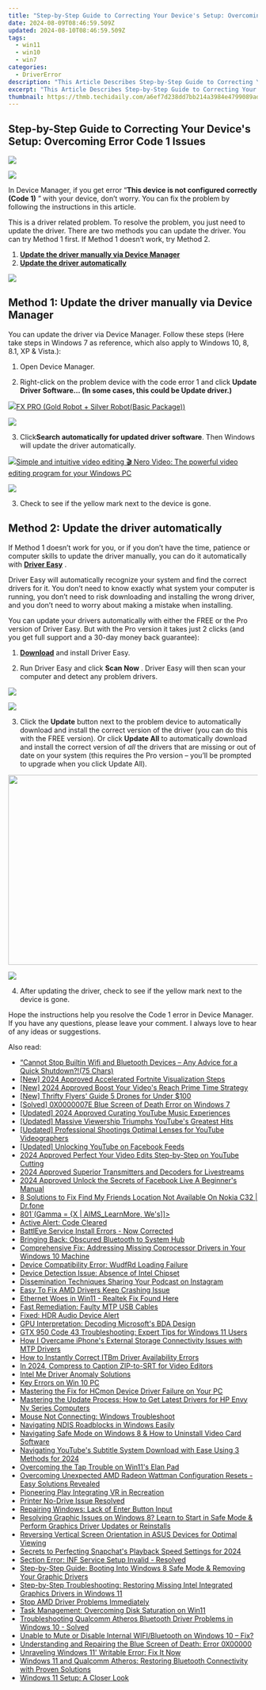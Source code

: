 ```yaml
---
title: "Step-by-Step Guide to Correcting Your Device's Setup: Overcoming Error Code 1 Issues"
date: 2024-08-09T08:46:59.509Z
updated: 2024-08-10T08:46:59.509Z
tags:
  - win11
  - win10
  - win7
categories:
  - DriverError
description: "This Article Describes Step-by-Step Guide to Correcting Your Device's Setup: Overcoming Error Code 1 Issues"
excerpt: "This Article Describes Step-by-Step Guide to Correcting Your Device's Setup: Overcoming Error Code 1 Issues"
thumbnail: https://thmb.techidaily.com/a6ef7d238dd7bb214a3984e4799089ad86b5e4b6f433cd32ec9f580258b7206c.jpg
---
```


## Step-by-Step Guide to Correcting Your Device's Setup: Overcoming Error Code 1 Issues

<!-- affiliate ads begin -->
<a href="https://shop.mondly.com/affiliate.php?ACCOUNT=ATISTUDI&AFFILIATE=108875&PATH=https%3A%2F%2Fwww.mondly.com%3FAFFILIATE%3D108875%26RESOURCE%3D%2BEducational%2B300x600%2B"><img src="https://secure.avangate.com/images/merchant/69c418c33ec2e1a4267fa9bb77fa1428/educational-300x600.gif" border="0"></a>
<!-- affiliate ads end -->
![](https://images.drivereasy.com/wp-content/uploads/2018/03/img_5a977c5211acf.png)

 In Device Manager, if you get error “**This device is not configured correctly (Code 1)** ” with your device, don’t worry. You can fix the problem by following the instructions in this article.

 This is a driver related problem. To resolve the problem, you just need to update the driver. There are two methods you can update the driver. You can try Method 1 first. If Method 1 doesn’t work, try Method 2\.

1. [**Update the driver manually via Device Manager**](https://malaysia-healthcare-travel-council.pxf.io/752oeg)
2. [**Update the driver automatically**](https://atezr.pxf.io/752omg)

<!-- affiliate ads begin -->
<a href="https://shop.systoolsgroup.com/affiliate.php?ACCOUNT=SYSTOOBY&AFFILIATE=108875&PATH=https%3A%2F%2Fwww.systoolsgroup.com%3FAFFILIATE%3D108875%26RESOURCE%3D%2BSysTools%2BPDF%2BUnlocker"><img src="https://www.systoolsgroup.com/box/pdf-unlocker.png" border="0"></a>
<!-- affiliate ads end -->
## Method 1: Update the driver manually via Device Manager

 You can update the driver via Device Manager. Follow these steps (Here take steps in Windows 7 as reference, which also apply to Windows 10, 8, 8.1, XP & Vista.):  
  
 1) Open Device Manager.

 2) Right-click on the problem device with the code error 1 and click **Update Driver**
 **Software… (In some cases, this could be Update driver.)**

<!-- affiliate ads begin -->
<a href="https://secure.2checkout.com/order/checkout.php?PRODS=40085955&QTY=1&AFFILIATE=108875&CART=1"><img src="https://secure.avangate.com/images/merchant/f702defbc67edb455949f46babab0c18/products/2_logo9.png" border="0">FX PRO (Gold Robot + Silver Robot(Basic Package))</a>
<!-- affiliate ads end -->
![](https://images.drivereasy.com/wp-content/uploads/2016/05/img_57318a0304278.png)

3) Click**Search automatically for updated driver software**. Then Windows will update the driver automatically.  

<!-- affiliate ads begin -->
<a href="https://store.nero.com/order/checkout.php?PRODS=42296685&QTY=1&AFFILIATE=108875&CART=1"><img src="http://cdnwww.nero.com/nero-com-wAssets/img/banners/2022/video-pp/ScreenshotSlider/Nero-Video-Advanced-editing.JPG" border="0">Simple and intuitive video editing
🎬 Nero Video:
The powerful video editing program for your Windows PC</a>
<!-- affiliate ads end -->
![](https://images.drivereasy.com/wp-content/uploads/2016/05/img_57318a2bd0396.png)

3) Check to see if the yellow mark next to the device is gone.

##  Method 2: Update the driver automatically

 If Method 1 doesn’t work for you, or if you don’t have the time, patience or computer skills to update the driver manually, you can do it automatically with **[Driver Easy](https://tools.techidaily.com/drivereasy/download/)**  .

 Driver Easy will automatically recognize your system and find the correct drivers for it. You don’t need to know exactly what system your computer is running, you don’t need to risk downloading and installing the wrong driver, and you don’t need to worry about making a mistake when installing.

 You can update your drivers automatically with either the FREE or the Pro version of Driver Easy. But with the Pro version it takes just 2 clicks (and you get full support and a 30-day money back guarantee):

 1) **[Download](https://tools.techidaily.com/drivereasy/download/)**   and install Driver Easy.

 2) Run Driver Easy and click **Scan Now** . Driver Easy will then scan your computer and detect any problem drivers.

<!-- affiliate ads begin -->
<a href="https://secure.2checkout.com/order/checkout.php?PRODS=4940312&QTY=1&AFFILIATE=108875&CART=1"><img src="https://secure.avangate.com/images/merchant/333ac5d90817d69113471fbb6e531bee/sps-partnership-728x90eng.png" border="0"></a>
<!-- affiliate ads end -->
![](https://images.drivereasy.com/wp-content/uploads/2018/03/img_5a97796ac519e.jpg)

 3) Click the **Update** button next to the problem device to automatically download and install the correct version of the driver (you can do this with the FREE version). Or click **Update All**  to automatically download and install the correct version of _all_   the drivers that are missing or out of date on your system (this requires the Pro version – you’ll be prompted to upgrade when you click Update All).

<!-- affiliate ads begin -->
<a href="https://ship7com.pxf.io/c/5597632/1509856/17634" target="_top" id="1509856"><img src="//a.impactradius-go.com/display-ad/17634-1509856" border="0" alt="" width="730" height="383"/></a>
<!-- affiliate ads end -->
![](https://images.drivereasy.com/wp-content/uploads/2018/03/img_5a9779737fc89.jpg)

 4) After updating the driver, check to see if the yellow mark next to the device is gone.

 Hope the instructions help you resolve the Code 1 error in Device Manager. If you have any questions, please leave your comment. I always love to hear of any ideas or suggestions.

<ins class="adsbygoogle"
     style="display:block"
     data-ad-format="autorelaxed"
     data-ad-client="ca-pub-7571918770474297"
     data-ad-slot="1223367746"></ins>



<ins class="adsbygoogle"
     style="display:block"
     data-ad-client="ca-pub-7571918770474297"
     data-ad-slot="8358498916"
     data-ad-format="auto"
     data-full-width-responsive="true"></ins>

<span class="atpl-alsoreadstyle">Also read:</span>
<div><ul>
<li><a href="https://driver-error.techidaily.com/cannot-stop-builtin-wifi-and-bluetooth-devices-any-advice-for-a-quick-shutdown75-chars/"><u>“Cannot Stop Builtin Wifi and Bluetooth Devices – Any Advice for a Quick Shutdown?!(75 Chars)</u></a></li>
<li><a href="https://youtube-zero.techidaily.com/024-approved-accelerated-fortnite-visualization-steps/"><u>[New] 2024 Approved  Accelerated Fortnite Visualization Steps</u></a></li>
<li><a href="https://youtube-web.techidaily.com/024-approved-boost-your-videos-reach-prime-time-strategy/"><u>[New] 2024 Approved  Boost Your Video's Reach  Prime Time Strategy</u></a></li>
<li><a href="https://some-skills.techidaily.com/new-thrifty-flyers-guide-5-drones-for-under-100/"><u>[New] Thrifty Flyers' Guide  5 Drones for Under $100</u></a></li>
<li><a href="https://driver-error.techidaily.com/solved-0x0000007e-blue-screen-of-death-error-on-windows-7/"><u>[Solved] 0X0000007E Blue Screen of Death Error on Windows 7</u></a></li>
<li><a href="https://facebook-record-videos.techidaily.com/updated-2024-approved-curating-youtube-music-experiences/"><u>[Updated] 2024 Approved  Curating YouTube Music Experiences</u></a></li>
<li><a href="https://facebook-record-videos.techidaily.com/updated-massive-viewership-triumphs-youtubes-greatest-hits/"><u>[Updated] Massive Viewership Triumphs  YouTube's Greatest Hits</u></a></li>
<li><a href="https://facebook-video-footage.techidaily.com/updated-professional-shootings-optimal-lenses-for-youtube-videographers/"><u>[Updated] Professional Shootings  Optimal Lenses for YouTube Videographers</u></a></li>
<li><a href="https://facebook-video-recording.techidaily.com/updated-unlocking-youtube-on-facebook-feeds/"><u>[Updated] Unlocking YouTube on Facebook Feeds</u></a></li>
<li><a href="https://youtube-data.techidaily.com/approved-perfect-your-video-edits-step-by-step-on-youtube-cutting/"><u>2024 Approved  Perfect Your Video Edits  Step-by-Step on YouTube Cutting</u></a></li>
<li><a href="https://some-guidance.techidaily.com/2024-approved-superior-transmitters-and-decoders-for-livestreams/"><u>2024 Approved  Superior Transmitters and Decoders for Livestreams</u></a></li>
<li><a href="https://facebook-video-content.techidaily.com/2024-approved-unlock-the-secrets-of-facebook-live-a-beginners-manual/"><u>2024 Approved  Unlock the Secrets of Facebook Live  A Beginner's Manual</u></a></li>
<li><a href="https://location-fake.techidaily.com/8-solutions-to-fix-find-my-friends-location-not-available-on-nokia-c32-drfone-by-drfone-virtual-android/"><u>8 Solutions to Fix Find My Friends Location Not Available On Nokia C32 | Dr.fone</u></a></li>
<li><a href="https://driver-error.techidaily.com/801gamma-x-aimslearnmore-wes)/"><u>801`(Gamma = {X | AIMS_LearnMore, We's]]></u></a></li>
<li><a href="https://driver-error.techidaily.com/active-alert-code-cleared/"><u>Active Alert: Code Cleared</u></a></li>
<li><a href="https://win-howtos.techidaily.com/1723209865722-battleye-service-install-errors-now-corrected/"><u>BattlEye Service Install Errors - Now Corrected</u></a></li>
<li><a href="https://driver-error.techidaily.com/bringing-back-obscured-bluetooth-to-system-hub/"><u>Bringing Back: Obscured Bluetooth to System Hub</u></a></li>
<li><a href="https://driver-error.techidaily.com/comprehensive-fix-addressing-missing-coprocessor-drivers-in-your-windows-10-machine/"><u>Comprehensive Fix: Addressing Missing Coprocessor Drivers in Your Windows 10 Machine</u></a></li>
<li><a href="https://driver-error.techidaily.com/device-compatibility-error-wudfrd-loading-failure/"><u>Device Compatibility Error: WudfRd Loading Failure</u></a></li>
<li><a href="https://driver-error.techidaily.com/device-detection-issue-absence-of-intel-chipset/"><u>Device Detection Issue: Absence of Intel Chipset</u></a></li>
<li><a href="https://extra-resources.techidaily.com/dissemination-techniques-sharing-your-podcast-on-instagram/"><u>Dissemination Techniques  Sharing Your Podcast on Instagram</u></a></li>
<li><a href="https://driver-error.techidaily.com/easy-to-fix-amd-drivers-keep-crashing-issue/"><u>Easy To Fix AMD Drivers Keep Crashing Issue</u></a></li>
<li><a href="https://driver-error.techidaily.com/ethernet-woes-in-win11-realtek-fix-found-here/"><u>Ethernet Woes in Win11 - Realtek Fix Found Here</u></a></li>
<li><a href="https://driver-error.techidaily.com/fast-remediation-faulty-mtp-usb-cables/"><u>Fast Remediation: Faulty MTP USB Cables</u></a></li>
<li><a href="https://driver-error.techidaily.com/fixed-hdr-audio-device-alert/"><u>Fixed: HDR Audio Device Alert</u></a></li>
<li><a href="https://driver-error.techidaily.com/gpu-interpretation-decoding-microsofts-bda-design/"><u>GPU Interpretation: Decoding Microsoft's BDA Design</u></a></li>
<li><a href="https://driver-error.techidaily.com/gtx-950-code-43-troubleshooting-expert-tips-for-windows-11-users/"><u>GTX 950 Code 43 Troubleshooting: Expert Tips for Windows 11 Users</u></a></li>
<li><a href="https://driver-error.techidaily.com/how-i-overcame-iphones-external-storage-connectivity-issues-with-mtp-drivers/"><u>How I Overcame iPhone's External Storage Connectivity Issues with MTP Drivers</u></a></li>
<li><a href="https://driver-error.techidaily.com/how-to-instantly-correct-itbm-driver-availability-errors/"><u>How to Instantly Correct ITBm Driver Availability Errors</u></a></li>
<li><a href="https://extra-lessons.techidaily.com/in-2024-compress-to-caption-zip-to-srt-for-video-editors/"><u>In 2024, Compress to Caption  ZIP-to-SRT for Video Editors</u></a></li>
<li><a href="https://driver-error.techidaily.com/intel-me-driver-anomaly-solutions/"><u>Intel Me Driver Anomaly Solutions</u></a></li>
<li><a href="https://driver-error.techidaily.com/key-errors-on-win-10-pc/"><u>Key Errors on Win 10 PC</u></a></li>
<li><a href="https://driver-error.techidaily.com/mastering-the-fix-for-hcmon-device-driver-failure-on-your-pc/"><u>Mastering the Fix for HCmon Device Driver Failure on Your PC</u></a></li>
<li><a href="https://driver-error.techidaily.com/mastering-the-update-process-how-to-get-latest-drivers-for-hp-envy-nv-series-computers/"><u>Mastering the Update Process: How to Get Latest Drivers for HP Envy Nv Series Computers</u></a></li>
<li><a href="https://driver-error.techidaily.com/mouse-not-connecting-windows-troubleshoot/"><u>Mouse Not Connecting: Windows Troubleshoot</u></a></li>
<li><a href="https://driver-error.techidaily.com/navigating-ndis-roadblocks-in-windows-easily/"><u>Navigating NDIS Roadblocks in Windows Easily</u></a></li>
<li><a href="https://driver-error.techidaily.com/navigating-safe-mode-on-windows-8-and-how-to-uninstall-video-card-software/"><u>Navigating Safe Mode on Windows 8 & How to Uninstall Video Card Software</u></a></li>
<li><a href="https://extra-skills.techidaily.com/navigating-youtubes-subtitle-system-download-with-ease-using-3-methods-for-2024/"><u>Navigating YouTube's Subtitle System  Download with Ease Using 3 Methods for 2024</u></a></li>
<li><a href="https://driver-error.techidaily.com/overcoming-the-tap-trouble-on-win11s-elan-pad/"><u>Overcoming the Tap Trouble on Win11's Elan Pad</u></a></li>
<li><a href="https://driver-error.techidaily.com/overcoming-unexpected-amd-radeon-wattman-configuration-resets-easy-solutions-revealed/"><u>Overcoming Unexpected AMD Radeon Wattman Configuration Resets - Easy Solutions Revealed</u></a></li>
<li><a href="https://article-posts.techidaily.com/pioneering-play-integrating-vr-in-recreation/"><u>Pioneering Play  Integrating VR in Recreation</u></a></li>
<li><a href="https://driver-error.techidaily.com/printer-no-drive-issue-resolved/"><u>Printer No-Drive Issue Resolved</u></a></li>
<li><a href="https://driver-error.techidaily.com/repairing-windows-lack-of-enter-button-input/"><u>Repairing Windows: Lack of Enter Button Input</u></a></li>
<li><a href="https://driver-error.techidaily.com/resolving-graphic-issues-on-windows-8-learn-to-start-in-safe-mode-and-perform-graphics-driver-updates-or-reinstalls/"><u>Resolving Graphic Issues on Windows 8? Learn to Start in Safe Mode & Perform Graphics Driver Updates or Reinstalls</u></a></li>
<li><a href="https://driver-error.techidaily.com/reversing-vertical-screen-orientation-in-asus-devices-for-optimal-viewing/"><u>Reversing Vertical Screen Orientation in ASUS Devices for Optimal Viewing</u></a></li>
<li><a href="https://extra-support.techidaily.com/secrets-to-perfecting-snapchats-playback-speed-settings-for-2024/"><u>Secrets to Perfecting Snapchat's Playback Speed Settings for 2024</u></a></li>
<li><a href="https://driver-error.techidaily.com/section-error-inf-service-setup-invalid-resolved/"><u>Section Error: INF Service Setup Invalid - Resolved</u></a></li>
<li><a href="https://driver-error.techidaily.com/step-by-step-guide-booting-into-windows-8-safe-mode-and-removing-your-graphic-drivers/"><u>Step-by-Step Guide: Booting Into Windows 8 Safe Mode & Removing Your Graphic Drivers</u></a></li>
<li><a href="https://driver-error.techidaily.com/step-by-step-troubleshooting-restoring-missing-intel-integrated-graphics-drivers-in-windows-11/"><u>Step-by-Step Troubleshooting: Restoring Missing Intel Integrated Graphics Drivers in Windows 11</u></a></li>
<li><a href="https://driver-error.techidaily.com/stop-amd-driver-problems-immediately/"><u>Stop AMD Driver Problems Immediately</u></a></li>
<li><a href="https://driver-error.techidaily.com/task-management-overcoming-disk-saturation-on-win11/"><u>Task Management: Overcoming Disk Saturation on Win11</u></a></li>
<li><a href="https://driver-error.techidaily.com/troubleshooting-qualcomm-atheros-bluetooth-driver-problems-in-windows-10-solved/"><u>Troubleshooting Qualcomm Atheros Bluetooth Driver Problems in Windows 10 - Solved</u></a></li>
<li><a href="https://driver-error.techidaily.com/unable-to-mute-or-disable-internal-wifibluetooth-on-windows-10-fix/"><u>Unable to Mute or Disable Internal WIFI/Bluetooth on Windows 10 – Fix?</u></a></li>
<li><a href="https://driver-error.techidaily.com/understanding-and-repairing-the-blue-screen-of-death-error-0x00000/"><u>Understanding and Repairing the Blue Screen of Death: Error 0X00000</u></a></li>
<li><a href="https://win11.techidaily.com/unraveling-windows-11-writable-error-fix-it-now/"><u>Unraveling Windows 11' Writable Error: Fix It Now</u></a></li>
<li><a href="https://driver-error.techidaily.com/windows-11-and-qualcomm-atheros-restoring-bluetooth-connectivity-with-proven-solutions/"><u>Windows 11 and Qualcomm Atheros: Restoring Bluetooth Connectivity with Proven Solutions</u></a></li>
<li><a href="https://win11-tips.techidaily.com/windows-11-setup-a-closer-look/"><u>Windows 11 Setup: A Closer Look</u></a></li>
</ul></div>
